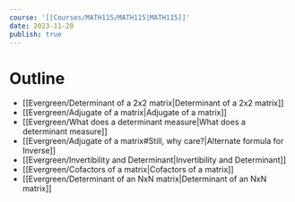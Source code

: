 ```yaml
---
course: '[[Courses/MATH115/MATH115|MATH115]]'
date: 2023-11-20
publish: true
---
```


# Outline
- [[Evergreen/Determinant of a 2x2 matrix|Determinant of a 2x2 matrix]]
- [[Evergreen/Adjugate of a matrix|Adjugate of a matrix]]
- [[Evergreen/What does a determinant measure|What does a determinant measure]]
- [[Evergreen/Adjugate of a matrix#Still, why care?|Alternate formula for Inverse]]
- [[Evergreen/Invertibility and Determinant|Invertibility and Determinant]]
- [[Evergreen/Cofactors of a matrix|Cofactors of a matrix]]
- [[Evergreen/Determinant of an NxN matrix|Determinant of an NxN matrix]]